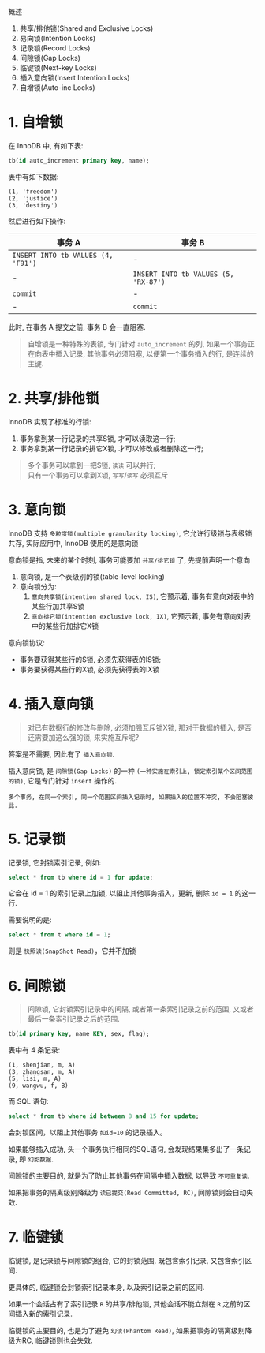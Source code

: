 概述
1. 共享/排他锁(Shared and Exclusive Locks)
2. 易向锁(Intention Locks)
3. 记录锁(Record Locks)
4. 间隙锁(Gap Locks)
5. 临键锁(Next-key Locks)
6. 插入意向锁(Insert Intention Locks)
7. 自增锁(Auto-inc Locks)

# 1. 自增锁
在 InnoDB 中, 有如下表:
```sql
tb(id auto_increment primary key, name);
```

表中有如下数据:

    (1, 'freedom')
    (2, 'justice')
    (3, 'destiny')
    
然后进行如下操作: 

|事务 A|事务 B|
|---|---|
|`INSERT INTO tb VALUES (4, 'F91')` | - |
| - |`INSERT INTO tb VALUES (5, 'RX-87')` |
| `commit` | - |
| - | `commit` |

此时, 在事务 A 提交之前, 事务 B 会一直阻塞.

> 自增锁是一种特殊的表锁, 专门针对 `auto_increment` 的列, 如果一个事务正在向表中插入记录, 其他事务必须阻塞, 以便第一个事务插入的行, 是连续的主键.

# 2. 共享/排他锁
InnoDB 实现了标准的行锁:
1. 事务拿到某一行记录的共享S锁, 才可以读取这一行;
2. 事务拿到某一行记录的排它X锁, 才可以修改或者删除这一行;

> 多个事务可以拿到一把S锁, `读读` 可以并行;  
只有一个事务可以拿到X锁, `写写`/`读写` 必须互斥

# 3. 意向锁
InnoDB 支持 `多粒度锁(multiple granularity locking)`, 它允许行级锁与表级锁共存, 实际应用中, InnoDB 使用的是意向锁

意向锁是指, 未来的某个时刻, 事务可能要加 `共享/排它锁` 了, 先提前声明一个意向
1. 意向锁, 是一个表级别的锁(table-level locking)
2. 意向锁分为:
    1. `意向共享锁(intention shared lock, IS)`, 它预示着, 事务有意向对表中的某些行加共享S锁
    2. `意向排它锁(intention exclusive lock, IX)`, 它预示着, 事务有意向对表中的某些行加排它X锁
    
意向锁协议:
- 事务要获得某些行的S锁, 必须先获得表的IS锁;
- 事务要获得某些行的X锁, 必须先获得表的IX锁
    
# 4. 插入意向锁
> 对已有数据行的修改与删除, 必须加强互斥锁X锁, 那对于数据的插入, 是否还需要加这么强的锁, 来实施互斥呢?

答案是不需要, 因此有了 `插入意向锁`.

插入意向锁, 是 `间隙锁(Gap Locks)` 的一种 `(一种实施在索引上, 锁定索引某个区间范围的锁)`, 它是专门针对 `insert` 操作的.

    多个事务, 在同一个索引, 同一个范围区间插入记录时, 如果插入的位置不冲突, 不会阻塞彼此.
    
# 5. 记录锁
记录锁, 它封锁索引记录, 例如: 
```sql
select * from tb where id = 1 for update;
```

它会在 id = 1 的索引记录上加锁, 以阻止其他事务插入，更新, 删除 `id = 1` 的这一行.

需要说明的是:

```sql
select * from t where id = 1;
```

则是 `快照读(SnapShot Read)`，它并不加锁

# 6. 间隙锁
> 间隙锁, 它封锁索引记录中的间隔, 或者第一条索引记录之前的范围, 又或者最后一条索引记录之后的范围.

```sql
tb(id primary key, name KEY, sex, flag);
```

表中有 4 条记录:

    (1, shenjian, m, A)
    (3, zhangsan, m, A)
    (5, lisi, m, A)
    (9, wangwu, f, B)
    
而 SQL 语句:
```sql
select * from tb where id between 8 and 15 for update;
```

会封锁区间，以阻止其他事务 `如id=10` 的记录插入。

如果能够插入成功, 头一个事务执行相同的SQL语句, 会发现结果集多出了一条记录, 即 `幻影数据`.

间隙锁的主要目的, 就是为了防止其他事务在间隔中插入数据, 以导致 `不可重复读`.

如果把事务的隔离级别降级为 `读已提交(Read Committed, RC)`, 间隙锁则会自动失效.

# 7. 临键锁
临键锁, 是记录锁与间隙锁的组合, 它的封锁范围, 既包含索引记录, 又包含索引区间.

更具体的, 临键锁会封锁索引记录本身, 以及索引记录之前的区间.

如果一个会话占有了索引记录 `R` 的共享/排他锁, 其他会话不能立刻在 `R` 之前的区间插入新的索引记录.

临键锁的主要目的, 也是为了避免 `幻读(Phantom Read)`, 如果把事务的隔离级别降级为RC, 临键锁则也会失效.